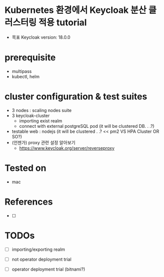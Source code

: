 # Kubernetes 환경에서 Keycloak 분산 클러스터링 적용 tutorial

- 목표 Keycloak version: 18.0.0

# prerequisite
- multipass
- kubectl, helm

# cluster configuration & test suites
- 3 nodes : scaling nodes suite
- 3 keycloak-cluster
  - importing exist realm
  - connect with external postgreSQL pod (it will be clustered DB. . .?)
- testable web : nodejs (it will be clustered . .? << pm2 VS HPA Cluster OR SO?) 
- (언젠가) proxy 관련 설정 알아보기
  - https://www.keycloak.org/server/reverseproxy

# Tested on
- mac

# References
- [ ]  

# TODOs
- [ ] importing/exporting realm
- [ ] not operator deployment trial
- [ ] operator deployment trial (bitnami?)

